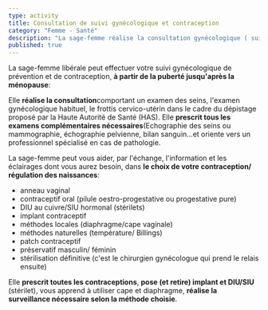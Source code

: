 ```yaml
---
type: activity
title: Consultation de suivi gynécologique et contraception
category: "Femme - Santé"
description: "La sage-femme réalise la consultation gynécologique ( suivi préventif annuel, frottis, prescription d'examens complémentaires si besoin), prescrit, met en place et surveille l'ensemble des moyens contraceptifs... "
published: true
---
```



La sage-femme libérale peut effectuer votre suivi gynécologique de prévention et de contraception, **à partir de la puberté jusqu'après la ménopause**: 

Elle **réalise la consultation**comportant un examen des seins, l'examen gynécologique habituel, le frottis cervico-utérin dans le cadre du dépistage proposé par la Haute Autorité de Santé (HAS). 
Elle **prescrit tous les examens complémentaires nécessaires**(Echographie des seins ou mammographie, échographie pelvienne, bilan sanguin...et oriente vers un professionnel spécialisé en cas de pathologie.

La sage-femme peut vous aider, par l'échange, l'information et les éclairages dont vous aurez besoin, dans **le choix de votre contraception/ régulation des naissances**:
- anneau vaginal
- contraceptif oral (pilule oestro-progestative ou progesta​t​ive pure)
- DIU au cuivre/SIU hormonal (stérilets)
- implant contraceptif
- méthodes locales (diaphragme/cape vaginale)
- méthodes naturelles (température/ Billings)
- patch contraceptif
- préservatif masculin/ féminin
- stérilisation définitive (c'est le chirurgien gynécologue qui prend le relais ensuite)

Elle **prescrit toutes les contraceptions**, **pose (et retire) implant et DIU/SIU** (stérilet), vous apprend à utiliser cape et diaphragme, **réalise la surveillance nécessaire selon la méthode choisie**.
